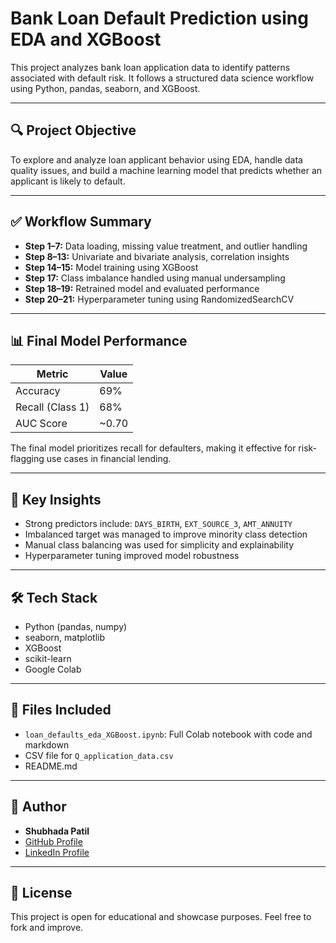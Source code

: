 # Bank Loan Default Prediction using EDA and XGBoost

This project analyzes bank loan application data to identify patterns associated with default risk. It follows a structured data science workflow using Python, pandas, seaborn, and XGBoost.

---

## 🔍 Project Objective

To explore and analyze loan applicant behavior using EDA, handle data quality issues, and build a machine learning model that predicts whether an applicant is likely to default.

---

## ✅ Workflow Summary

- **Step 1–7:** Data loading, missing value treatment, and outlier handling
- **Step 8–13:** Univariate and bivariate analysis, correlation insights
- **Step 14–15:** Model training using XGBoost
- **Step 17:** Class imbalance handled using manual undersampling
- **Step 18–19:** Retrained model and evaluated performance
- **Step 20–21:** Hyperparameter tuning using RandomizedSearchCV

---

## 📊 Final Model Performance

| Metric         | Value   |
|----------------|---------|
| Accuracy       | 69%     |
| Recall (Class 1) | 68%   |
| AUC Score      | ~0.70   |

The final model prioritizes recall for defaulters, making it effective for risk-flagging use cases in financial lending.

---

## 🧠 Key Insights

- Strong predictors include: `DAYS_BIRTH`, `EXT_SOURCE_3`, `AMT_ANNUITY`
- Imbalanced target was managed to improve minority class detection
- Manual class balancing was used for simplicity and explainability
- Hyperparameter tuning improved model robustness

---

## 🛠 Tech Stack

- Python (pandas, numpy)
- seaborn, matplotlib
- XGBoost
- scikit-learn
- Google Colab

---

## 📁 Files Included

- `loan_defaults_eda_XGBoost.ipynb`: Full Colab notebook with code and markdown
- CSV file for `Q_application_data.csv`
- README.md

---

## 🙋 Author

- **Shubhada Patil**
- [GitHub Profile](https://github.com/Shubhadap17)
- [LinkedIn Profile](www.linkedin.com/in/shubhada-s-patil)

---

## 📎 License

This project is open for educational and showcase purposes. Feel free to fork and improve.
